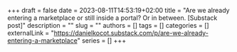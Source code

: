 +++ 
draft = false
date = 2023-08-11T14:53:19+02:00
title = "Are we already entering a marketplace or still inside a portal? Or in between. [Substack post]"
description = ""
slug = ""
authors = []
tags = []
categories = []
externalLink = "https://danielkocot.substack.com/p/are-we-already-entering-a-marketplace"
series = []
+++

